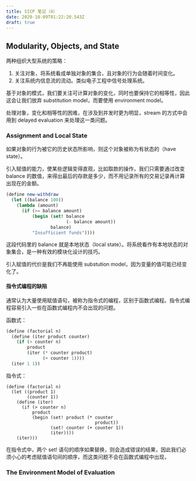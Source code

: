```yaml
---
title: SICP 笔记（4）
date: 2020-10-09T01:22:20.543Z
draft: true
---
```

## Modularity, Objects, and State

两种组织大型系统的策略：
1. 关注对象，将系统看成单独对象的集合，且对象的行为会随着时间变化。
2. 关注系统内信息流的流动。类似电子工程中信号处理系统。

基于对象的模式，我们要关注可计算对象的变化，同时也要保持它的相等性，因此这会让我们放弃 substitution model，而要使用 environment model。

处理对象，变化和相等性的困难，在涉及到并发时更为明显，stream 的方式中会用到 delayed evaluation 来处理这一类问题。


### Assignment and Local State

如果对象的行为被它的历史状态所影响，则这个对象被称为有状态的（have state）。

引入赋值的能力，使某些逻辑变得直观，比如取款的操作，我们只需要通过改变 balance 的数值，来得出最后的存款是多少，而不用记录所有的交易记录再计算出现在的金额。

```scheme
(define new-withdraw
  (let ((balance 100))
    (lambda (amount)
      (if (>= balance amount)
          (begin (set! balance 
                       (- balance amount))
                 balance)
          "Insufficient funds"))))
```

这段代码里的 balance 就是本地状态（local state）。将系统看作有本地状态的对象集合，是一种有效的模块化设计的技巧。

引入赋值的代价是我们不再能使用 substution model，因为变量的值可能已经变化了。


#### 指令式编程的缺陷
通常认为大量使用赋值语句，被称为指令式的编程，区别于函数式编程。指令式编程容易引入一些在函数式编程内不会出现的问题。

函数式：
```scheme
(define (factorial n)
  (define (iter product counter)
    (if (> counter n)
        product
        (iter (* counter product)
              (+ counter 1))))
  (iter 1 1))
```

指令式：
```
(define (factorial n)
  (let ((product 1)
        (counter 1))
    (define (iter)
      (if (> counter n)
          product
          (begin (set! product (* counter 
                                  product))
                 (set! counter (+ counter 1))
                 (iter))))
    (iter)))
```

在指令式中，两个 set! 语句的顺序如果替换，则会造成错误的结果，因此我们必须小心的考虑赋值语句间的顺序，而这类问题不会在函数式编程中出现，


### The Environment Model of Evaluation